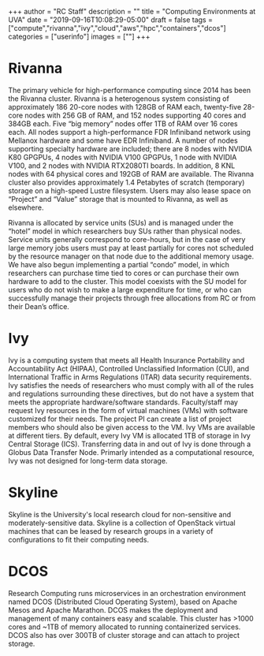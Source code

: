 +++
author = "RC Staff"
description = ""
title = "Computing Environments at UVA"
date = "2019-09-16T10:08:29-05:00"
draft = false
tags = ["compute","rivanna","ivy","cloud","aws","hpc","containers","dcos"]
categories = ["userinfo"]
images = [""]
+++

# Rivanna

The primary vehicle for high-performance computing since 2014 has been the Rivanna cluster. Rivanna is a heterogenous system consisting of approximately 186 20-core nodes with 128GB of RAM each, twenty-five 28-core nodes with 256 GB of RAM, and 152 nodes supporting 40 cores and 384GB each. Five “big memory” nodes offer 1TB of RAM over 16 cores each. All nodes support a high-performance FDR Infiniband network using Mellanox hardware and some have EDR Infiniband. A number of nodes supporting specialty hardware are included; there are 8 nodes with NVIDIA K80 GPGPUs, 4 nodes with NVIDIA V100 GPGPUs, 1 node with NVIDIA V100, and 2 nodes with NVIDIA RTX2080TI boards. In addition, 8 KNL nodes with 64 physical cores and 192GB of RAM are available. The Rivanna cluster also provides approximately 1.4 Petabytes of scratch (temporary) storage on a high-speed Lustre filesystem. Users may also lease space on “Project” and “Value” storage that is mounted to Rivanna, as well as elsewhere. 
 
Rivanna is allocated by service units (SUs) and is managed under the “hotel” model in which researchers buy SUs rather than physical nodes. Service units generally correspond to core-hours, but in the case of very large memory jobs users must pay at least partially for cores not scheduled by the resource manager on that node due to the additional memory usage. We have also begun implementing a partial “condo” model, in which researchers can purchase time tied to cores or can purchase their own hardware to add to the cluster. This model coexists with the SU model for users who do not wish to make a large expenditure for time, or who can successfully manage their projects through free allocations from RC or from their Dean’s office.
 
# Ivy
Ivy is a computing system that meets all Health Insurance Portability and Accountability Act (HIPAA), Controlled Unclassified Information (CUI), and International Traffic in Arms Regulations (ITAR) data security requirements. Ivy satisfies the needs of researchers who must comply with all of the rules and regulations surrounding these directives, but do not have a system that meets the appropriate hardware/software standards. Faculty/staff may request Ivy resources in the form of virtual machines (VMs) with software customized for their needs. The project PI can create a list of project members who should also be given access to the VM. Ivy VMs are available at different tiers. By default, every Ivy VM is allocated 1TB of storage in Ivy Central Storage (ICS). Transferring data in and out of Ivy is done through a Globus Data Transfer Node. Primarly intended as a computational resource, Ivy was not designed for long-term data storage.
 
# Skyline
Skyline is the University's local research cloud for non-sensitive and moderately-sensitive data. Skyline is a collection of OpenStack virtual machines that can be leased by research groups in a variety of configurations to fit their computing needs.
 
# DCOS
Research Computing runs microservices in an orchestration environment named DCOS (Distributed Cloud Operating System), based on Apache Mesos and Apache Marathon. DCOS makes the deployment and management of many containers easy and scalable. This cluster has >1000 cores and ~1TB of memory allocated to running containerized services. DCOS also has over 300TB of cluster storage and can attach to project storage.
